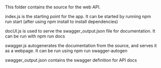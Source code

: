 This folder contains the source for the web API.

index.js is the starting point for the app.
It can be started by running npm run start (after using npm install to install dependencies)

docUI.js is used to serve the swagger_output.json file for documentation.
It can be run with npm run docs

swagger.js autogenerates the documentation from the source, and serves it as a webpage.
It can be run using npm run swagger-autogen

swagger_output.json contains the swagger definition for API docs

